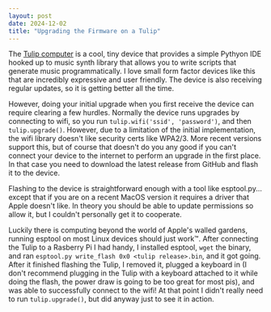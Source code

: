 ```yaml
---
layout: post
date: 2024-12-02
title: "Upgrading the Firmware on a Tulip"
---
```

The [Tulip computer](https://tulip.computer) is a cool, tiny device that provides a simple Pythyon IDE hooked up to music synth library that allows you to write scripts that generate music programmatically. I love small form factor devices like this that are incredibly expressive and user friendly. The device is also receiving regular updates, so it is getting better all the time.

However, doing your initial upgrade when you first receive the device can require clearing a few hurdles. Normally the device runs upgrades by connecting to wifi, so you run `tulip.wifi('ssid', 'password')`, and then `tulip.upgrade()`. However, due to a limitation of the initial implementation, the wifi library doesn't like security certs like WPA2/3. More recent versions support this, but of course that doesn't do you any good if you can't connect your device to the internet to perform an upgrade in the first place. In that case you need to download the latest release from GitHub and flash it to the device.

Flashing to the device is straightforward enough with a tool like esptool.py... except that if you are on a recent MacOS version it requires a driver that Apple doesn't like. In theory you should be able to update permissions so allow it, but I couldn't personally get it to cooperate.

Luckily there is computing beyond the world of Apple's walled gardens, running esptool on most Linux devices should just work™. After connecting the Tulip to a Rasberry Pi I had handy, I installed esptool, `wget` the binary, and ran `esptool.py write_flash 0x0 <tulip release>.bin`, and it got going. After it finished flashing the Tulip, I removed it, plugged a keyboard in (I don't recommend plugging in the Tulip with a keyboard attached to it while doing the flash, the power draw is going to be too great for most pis), and was able to successfully connect to the wifi! At that point I didn't really need to run `tulip.upgrade()`, but did anyway just to see it in action.
